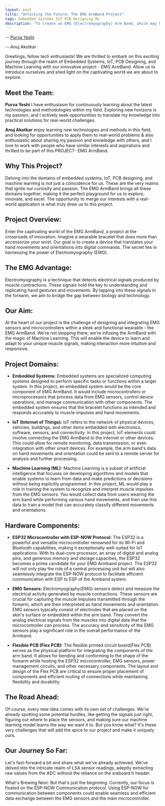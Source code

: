 ```yaml
---
layout: post
title: "Unlocking the Future: The EMG ArmBand Project"
tags: Embedded Systems IoT PCB Designing ML
description: "To create an EMG (Electromyography) Arm Band, which may be worn as a bracelet, to detect hand movements and orientation via muscle impulses transmitted through your forearm."
---
```


-- [Purva Yeshi]([Link-to-their-github-account](https://github.com/purviyeshi/EMG_ArmBand.git))

-- Anuj Akotkar

Greetings, fellow tech enthusiasts! We are thrilled to embark on this exciting journey through the realm of Embedded Systems, IoT, PCB Designing, and Machine Learning with our innovative project - EMG ArmBand. Allow us to introduce ourselves and shed light on the captivating world we are about to explore.

## Meet the Team: 
**Purva Yeshi**
I have enthusiasm for continuously learning about the latest technologies and methodologies within my field. Exploring new horizons is my passion, and I actively seek opportunities to translate my knowledge into practical solutions for real-world challenges. 

**Anuj Akotkar**
enjoy learning new technologies and methods in this field, and looking for opportunities to apply them to real-world problems & also enthusiastic about sharing my passion and knowledge with others, and I love to work with people who have similar interests and aspirations and thrilled to be part of this PROJECT- EMG ArmBand.

## Why This Project?
Delving into the domains of embedded systems, IoT, PCB designing, and machine learning is not just a coincidence for us. These are the very realms that ignite our curiosity and passion. The EMG ArmBand brings all these domains together, making it the perfect playground for us to explore, innovate, and excel. The opportunity to merge our interests with a real-world application is what truly drew us to this project.

## Project Overview: 
Enter the captivating world of the EMG ArmBand, a project at the crossroads of innovation. Imagine a wearable bracelet that does more than accessorize your wrist. Our goal is to create a device that translates your hand movements and orientations into digital commands. The secret lies in harnessing the power of Electromyography (EMG).

## The EMG Advantage:
Electromyography is a technique that detects electrical signals produced by muscle contractions. These signals hold the key to understanding and replicating hand gestures and movements. By tapping into these signals in the forearm, we aim to bridge the gap between biology and technology.

## Our Aim:
At the heart of our project is the challenge of designing and integrating EMG sensors and microcontrollers within a sleek and functional wearable - the EMG ArmBand. We're not stopping there; we're infusing the ArmBand with the magic of Machine Learning. This will enable the device to learn and adapt to your unique muscle signals, making interaction more intuitive and responsive.

## Project Domains:
* **Embedded Systems:** 
Embedded systems are specialized computing systems designed to perform specific tasks or functions within a larger system. In this project, an embedded system would be the core component of EMG ArmBand. It would include microcontrollers or microprocessors that process data from EMG sensors, control device operations, and manage communication with other components. The embedded system ensures that the bracelet functions as intended and responds accurately to muscle impulses and hand movements.

* **IoT (Internet of Things):**
IoT refers to the network of physical devices, vehicles, buildings, and other items embedded with electronics, software, sensors, and connectivity. In this project, IoT elements could involve connecting the EMG ArmBand to the internet or other devices. This could allow for remote monitoring, data transmission, or even integration with other smart devices. For example, the arm band's data on hand movements and orientation could be sent to a remote server for analysis and further processing.

* **Machine Learning (ML):**
Machine Learning is a subset of artificial intelligence that focuses on developing algorithms and models that enable systems to learn from data and make predictions or decisions without being explicitly programmed. In this project, ML would play a role in training the system to recognize and interpret muscle impulses from the EMG sensors. You would collect data from users wearing the arm band while performing various hand movements, and then use this data to train a model that can accurately classify different movements and orientations.

## Hardware Components:
* **ESP32 Microcontroller with ESP-NOW Protocol:**
The ESP32 is a powerful and versatile microcontroller renowned for its Wi-Fi and Bluetooth capabilities, making it exceptionally well-suited for IoT applications. With its dual-core processor, an array of digital and analog pins, and generous memory and storage capacities, the ESP32 becomes a prime candidate for your EMG Armband project. The ESP32 will not only play the role of a central processing unit but will also seamlessly integrate the ESP-NOW protocol to facilitate efficient communication with ESP to ESP of the Armband system.

* **EMG Sensors:**
Electromyography(EMG) sensors detect and measure the electrical activity generated by muscle contractions. These sensors are crucial for capturing the muscle impulses transmitted through the forearm, which are then interpreted as hand movements and orientation. EMG sensors typically consist of electrodes that are placed on the skin's surface or embedded within the arm band. They convert the analog electrical signals from the muscles into digital data that the microcontroller can process. The accuracy and sensitivity of the EMG sensors play a significant role in the overall performance of the Armband.

* **Flexible PCB (Flex PCB):**
The flexible printed circuit board(Flex PCB) serves as the physical platform for integrating the components of the arm band. It allows for bending and conforming to the shape of the forearm while hosting the ESP32 microcontroller, EMG sensors, power management circuits, and other necessary components. The layout and design of the Flex PCB are critical to ensure proper placement of components and efficient routing of connections while maintaining flexibility and durability.

## The Road Ahead:
Of course, every new idea comes with its own set of challenges. We're already spotting some potential hurdles, like getting the signals just right, figuring out where to place the sensors, and making sure our machine learning model learns the way we want it to. But you know what? It's these very challenges that will add the spice to our project and make it uniquely ours.

## Our Journey So Far:
Let's fast-forward a bit and share what we've already achieved. We've delved into the intricate realm of LSA sensor readings, adeptly extracting raw values from the ADC without the reliance on the sraboard.h header.

What's Brewing Next:
But that's just the beginning. Currently, our focus is fixated on the ESP-NOW Communication protocol. Using ESP-NOW for communication between components could enable seamless and efficient data exchange between the EMG sensors and the main microcontroller.
